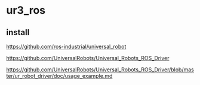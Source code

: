 # ur3_ros


## install


https://github.com/ros-industrial/universal_robot

https://github.com/UniversalRobots/Universal_Robots_ROS_Driver


https://github.com/UniversalRobots/Universal_Robots_ROS_Driver/blob/master/ur_robot_driver/doc/usage_example.md
